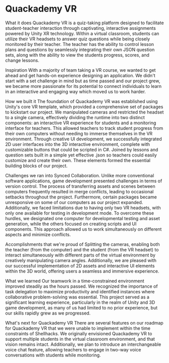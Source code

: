 # Quackademy VR

What it does
Quackademy VR is a quiz-taking platform designed to facilitate student-teacher interaction through captivating, interactive assignments powered by Unity XR technology. Within a virtual classroom, students can utilize their VR headsets to answer quiz questions while being closely monitored by their teacher. The teacher has the ability to control lesson plans and questions by seamlessly integrating their own JSON question sets, along with the ability to view the students progress, scores, and change lessons.

Inspiration
With a majority of team taking a VR course, we wanted to get ahead and get hands-on experience designing an application. We didn't start with a set challenge in mind but as time passed and our project grew, we became more passionate for its potential to connect individuals to learn in an interactive and engaging way which moved us to work harder.

How we built it
The foundation of Quackademy VR was established using Unity's core VR template, which provided a comprehensive set of packages to kickstart our project. We manipulated cameras and restricted the headset to a single camera, effectively dividing the runtime into two distinct components: an interactive VR experience for students and a monitoring interface for teachers. This allowed teachers to track student progress from their own computers without needing to immerse themselves in the VR environment. Through creative UI development, we successfully integrated 2D user interfaces into the 3D interactive environment, complete with customizable buttons that could be scripted in C#. Joined by lessons and question sets built in a simple yet effective .json so teachers could easily customize and create their own. These elements formed the essential building blocks of our project.

Challenges we ran into
Synced Collaboration. Unlike more conventional software applications, game development presented challenges in terms of version control. The process of transferring assets and scenes between computers frequently resulted in merge conflicts, leading to occasional setbacks throughout the project. Furthermore, certain packages became unresponsive on some of our computers as our project expanded. Additionally, we faced limitations due to having only two VR headsets, with only one available for testing in development mode. To overcome these hurdles, we designated one computer for developmental testing and asset generation, while the others focused on creating scripts and UI components. This approach allowed us to work simultaneously on different aspects and minimize conflicts.

Accomplishments that we're proud of
Splitting the cameras, enabling both the teacher (from the computer) and the student (from the VR headset) to interact simultaneously with different parts of the virtual environment by creatively manipulating camera angles. Additionally, we are pleased with our successful implementation of 2D assets and interactive UI elements within the 3D world, offering users a seamless and immersive experience.

What we learned
Our teamwork in a time-constrained environment improved steadily as the hours passed. We recognized the importance of task delegation to maximize productivity and identified instances where collaborative problem-solving was essential. This project served as a significant learning experience, particularly in the realm of Unity and 3D game development, as many of us had limited to no prior experience, but our skills rapidly grew as we progressed.

What's next for Quackademy VR
There are several features on our roadmap for Quackademy VR that we were unable to implement within the time constraints of Shellhacks. We originally envisioned Quackademy VR to support multiple students in the virtual classroom environment, and that vision remains intact. Additionally, we plan to introduce an interchangeable voice chat feature, allowing teachers to engage in two-way voice conversations with students while monitoring.
